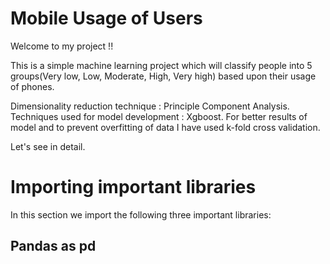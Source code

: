 # Mobile Usage of Users
Welcome to my project !!

This is a simple machine learning project which will classify people into 5 groups(Very low, Low, Moderate, High, Very high) based upon their usage of phones.

Dimensionality reduction technique : Principle Component Analysis.
Techniques used for model development : Xgboost.
For better results of model and to prevent overfitting of data I have used k-fold cross validation.

Let's see in detail.

# Importing important libraries
In this section we import the following three important libraries:
## Pandas as pd

